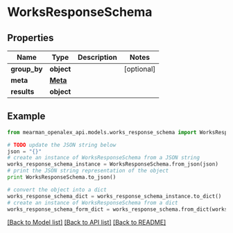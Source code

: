# WorksResponseSchema


## Properties

Name | Type | Description | Notes
------------ | ------------- | ------------- | -------------
**group_by** | **object** |  | [optional] 
**meta** | [**Meta**](Meta.md) |  | 
**results** | **object** |  | 

## Example

```python
from mearman_openalex_api.models.works_response_schema import WorksResponseSchema

# TODO update the JSON string below
json = "{}"
# create an instance of WorksResponseSchema from a JSON string
works_response_schema_instance = WorksResponseSchema.from_json(json)
# print the JSON string representation of the object
print WorksResponseSchema.to_json()

# convert the object into a dict
works_response_schema_dict = works_response_schema_instance.to_dict()
# create an instance of WorksResponseSchema from a dict
works_response_schema_form_dict = works_response_schema.from_dict(works_response_schema_dict)
```
[[Back to Model list]](../README.md#documentation-for-models) [[Back to API list]](../README.md#documentation-for-api-endpoints) [[Back to README]](../README.md)


